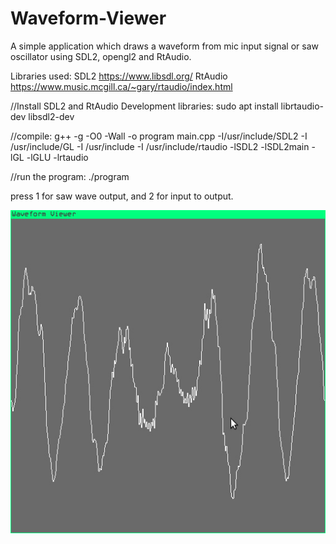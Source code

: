# Waveform-Viewer
A simple application which draws a waveform from mic input signal or saw oscillator using SDL2, opengl2 and RtAudio.

Libraries used:
SDL2 https://www.libsdl.org/
RtAudio https://www.music.mcgill.ca/~gary/rtaudio/index.html

//Install SDL2 and RtAudio Development libraries:
sudo apt install librtaudio-dev libsdl2-dev

//compile:
g++ -g -O0 -Wall -o program main.cpp -I/usr/include/SDL2 -I /usr/include/GL -I /usr/include -I /usr/include/rtaudio -lSDL2 -lSDL2main -lGL -lGLU -lrtaudio

//run the program:
./program

press 1 for saw wave output, and 2 for input to output.

![Alt text](waveform-viewer-screenshot.jpg?raw=true "Screenshot")
